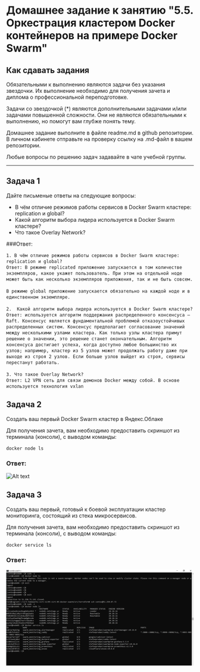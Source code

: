 # Домашнее задание к занятию "5.5. Оркестрация кластером Docker контейнеров на примере Docker Swarm"

## Как сдавать задания

Обязательными к выполнению являются задачи без указания звездочки. Их выполнение необходимо для получения зачета и диплома о профессиональной переподготовке.

Задачи со звездочкой (*) являются дополнительными задачами и/или задачами повышенной сложности. Они не являются обязательными к выполнению, но помогут вам глубже понять тему.

Домашнее задание выполните в файле readme.md в github репозитории. В личном кабинете отправьте на проверку ссылку на .md-файл в вашем репозитории.

Любые вопросы по решению задач задавайте в чате учебной группы.

---

## Задача 1

Дайте письменые ответы на следующие вопросы:

- В чём отличие режимов работы сервисов в Docker Swarm кластере: replication и global?
- Какой алгоритм выбора лидера используется в Docker Swarm кластере?
- Что такое Overlay Network?

###Ответ:
``````
1. В чём отличие режимов работы сервисов в Docker Swarm кластере: replication и global?
Ответ: В режиме replicated приложение запускается в том количестве экземпляров, какое укажет пользователь. При этом на отдельной ноде может быть как несколько экземпляров приложения, так и не быть совсем.

В режиме global приложение запускается обязательно на каждой ноде и в единственном экземпляре.

2.  Какой алгоритм выбора лидера используется в Docker Swarm кластере?
Ответ: используется алгоритм поддержания распределенного консенсуса — Raft. Консенсус является фундаментальной проблемой отказоустойчивых распределенных систем. Консенсус предполагает согласование значений между несколькими узлами кластера. Как только узлы кластера примут решение о значении, это решение станет окончательным. Алгоритм консенсуса достигает успеха, когда доступно любое большинство их узлов; например, кластер из 5 узлов может продолжать работу даже при выходе из строя 2 узлов. Если больше узлов выйдет из строя, сервисы перестанут работать.

3. Что такое Overlay Network?
Ответ: L2 VPN сеть для связи демонов Docker между собой. В основе используется технология vxlan

``````

## Задача 2

Создать ваш первый Docker Swarm кластер в Яндекс.Облаке

Для получения зачета, вам необходимо предоставить скриншот из терминала (консоли), с выводом команды:
```
docker node ls
```
### Ответ: 

![Alt text](https://github.com/bondvova/devops-netology/blob/main/5.1.PNG "a title")


## Задача 3

Создать ваш первый, готовый к боевой эксплуатации кластер мониторинга, состоящий из стека микросервисов.

Для получения зачета, вам необходимо предоставить скриншот из терминала (консоли), с выводом команды:
```
docker service ls
```

### Ответ:

![Alt text](https://github.com/bondvova/devops-netology/blob/main/5.2.PNG "a title")

